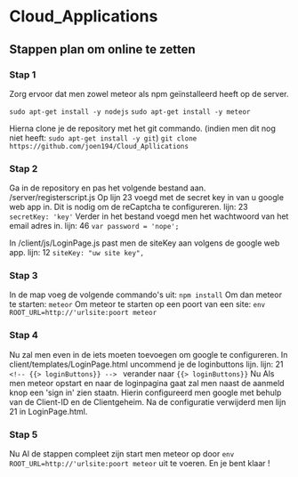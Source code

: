 # Cloud_Applications


## Stappen plan om online te zetten

### Stap 1
Zorg ervoor dat men zowel meteor als npm geïnstalleerd heeft op de server.

`sudo apt-get install -y nodejs`
`sudo apt-get install -y meteor`

Hierna clone je de repository met het git commando.
(indien men dit nog niet heeft: `sudo apt-get install -y git`)
`git clone https://github.com/joen194/Cloud_Apllications`

### Stap 2

Ga in de repository en pas het volgende bestand aan.
/server/registerscript.js 
Op lijn 23 voegd met de secret key in van u google web app in.
Dit is nodig om de reCaptcha te configureren.
lijn: 23 `secretKey: 'key'`
Verder in het bestand voegd men het wachtwoord van het email adres in.
lijn: 46  `var password = 'nope';`

In /client/js/LoginPage.js past men de siteKey aan volgens de google web app.
lijn: 12 `siteKey: "uw site key",`

### Stap 3

In de map voeg de volgende commando's uit:
`npm install`
Om dan meteor te starten:
`meteor`
Om meteor te starten op een poort van een site:
`env ROOT_URL=http://'urlsite:poort meteor`

### Stap 4

Nu zal men even in de iets moeten toevoegen om google te configureren.
In client/templates/LoginPage.html uncommend je de loginbuttons lijn.
lijn: 21 `<!-- {{> loginButtons}} --> ` verander naar ` {{> loginButtons}} `
Nu Als men meteor opstart en naar de loginpagina gaat zal men naast de aanmeld knop een 'sign in' zien staatn. Hierin configureerd men google met behulp van de Client-ID en de Clientgeheim.
Na de configuratie verwijderd men lijn 21 in LoginPage.html.

### Stap 5

Nu Al de stappen compleet zijn start men meteor op door `env ROOT_URL=http://'urlsite:poort meteor` uit te voeren.
En je bent klaar ! 


